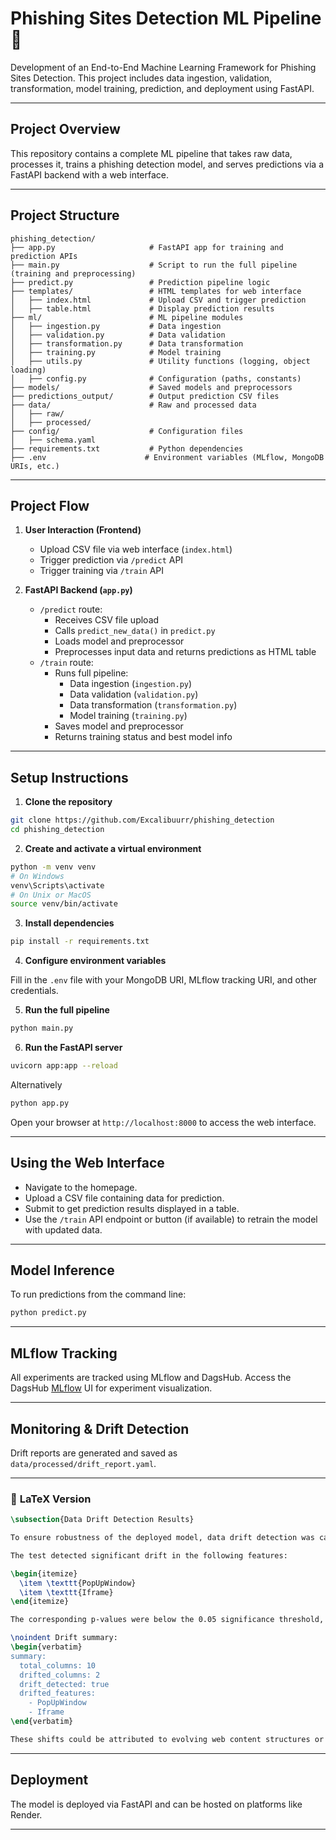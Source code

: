 # Phishing Sites Detection ML Pipeline 🧠

Development of an End-to-End Machine Learning Framework for Phishing Sites Detection. This project includes data ingestion, validation, transformation, model training, prediction, and deployment using FastAPI.

---

## Project Overview

This repository contains a complete ML pipeline that takes raw data, processes it, trains a phishing detection model, and serves predictions via a FastAPI backend with a web interface.

---

## Project Structure

```
phishing_detection/
├── app.py                     # FastAPI app for training and prediction APIs
├── main.py                    # Script to run the full pipeline (training and preprocessing)
├── predict.py                 # Prediction pipeline logic
├── templates/                 # HTML templates for web interface
│   ├── index.html             # Upload CSV and trigger prediction
│   ├── table.html             # Display prediction results
├── ml/                        # ML pipeline modules
│   ├── ingestion.py           # Data ingestion
│   ├── validation.py          # Data validation
│   ├── transformation.py      # Data transformation
│   ├── training.py            # Model training
│   ├── utils.py               # Utility functions (logging, object loading)
│   ├── config.py              # Configuration (paths, constants)
├── models/                    # Saved models and preprocessors
├── predictions_output/        # Output prediction CSV files
├── data/                      # Raw and processed data
│   ├── raw/
│   ├── processed/
├── config/                    # Configuration files
│   ├── schema.yaml
├── requirements.txt           # Python dependencies
├── .env                      # Environment variables (MLflow, MongoDB URIs, etc.)
```

---

## Project Flow

1. **User Interaction (Frontend)**
   - Upload CSV file via web interface (`index.html`)
   - Trigger prediction via `/predict` API
   - Trigger training via `/train` API

2. **FastAPI Backend (`app.py`)**
   - `/predict` route:
     - Receives CSV file upload
     - Calls `predict_new_data()` in `predict.py`
     - Loads model and preprocessor
     - Preprocesses input data and returns predictions as HTML table
   - `/train` route:
     - Runs full pipeline:
       - Data ingestion (`ingestion.py`)
       - Data validation (`validation.py`)
       - Data transformation (`transformation.py`)
       - Model training (`training.py`)
     - Saves model and preprocessor
     - Returns training status and best model info

---

## Setup Instructions

1. **Clone the repository**

```bash
git clone https://github.com/Excalibuurr/phishing_detection
cd phishing_detection
```

2. **Create and activate a virtual environment**

```bash
python -m venv venv
# On Windows
venv\Scripts\activate
# On Unix or MacOS
source venv/bin/activate
```

3. **Install dependencies**

```bash
pip install -r requirements.txt
```

4. **Configure environment variables**

Fill in the `.env` file with your MongoDB URI, MLflow tracking URI, and other credentials.

5. **Run the full pipeline**

```bash
python main.py
```

6. **Run the FastAPI server**

```bash
uvicorn app:app --reload
```
Alternatively
```bash
python app.py
```
Open your browser at `http://localhost:8000` to access the web interface.

---

## Using the Web Interface

- Navigate to the homepage.
- Upload a CSV file containing data for prediction.
- Submit to get prediction results displayed in a table.
- Use the `/train` API endpoint or button (if available) to retrain the model with updated data.

---

## Model Inference

To run predictions from the command line:

```bash
python predict.py
```

---

## MLflow Tracking

All experiments are tracked using MLflow and DagsHub. Access the DagsHub [MLflow](https://dagshub.com/Excalibuurr/phishing_detection.mlflow/#/experiments/1?searchFilter=&orderByKey=attributes.start_time&orderByAsc=false&startTime=ALL&lifecycleFilter=Active&modelVersionFilter=All+Runs&datasetsFilter=W10%3D) UI for experiment visualization.

---

## Monitoring & Drift Detection

Drift reports are generated and saved as `data/processed/drift_report.yaml`.

---

### 📄 **LaTeX Version**

```latex
\subsection{Data Drift Detection Results}

To ensure robustness of the deployed model, data drift detection was carried out by comparing the training and test datasets. Since all features in the UCI Phishing Websites dataset are categorical, the Kolmogorov–Smirnov (KS) test was deemed inappropriate. Instead, the Chi-squared ($\chi^2$) test was applied, which is better suited for categorical data.

The test detected significant drift in the following features:

\begin{itemize}
  \item \texttt{PopUpWindow}
  \item \texttt{Iframe}
\end{itemize}

The corresponding p-values were below the 0.05 significance threshold, confirming distributional shifts between training and test splits.

\noindent Drift summary:
\begin{verbatim}
summary:
  total_columns: 10
  drifted_columns: 2
  drift_detected: true
  drifted_features:
    - PopUpWindow
    - Iframe
\end{verbatim}

These shifts could be attributed to evolving web content structures or scraping differences. Regular monitoring and retraining will be essential to maintain model performance in production.
```

---

## Deployment

The model is deployed via FastAPI and can be hosted on platforms like Render.

---

